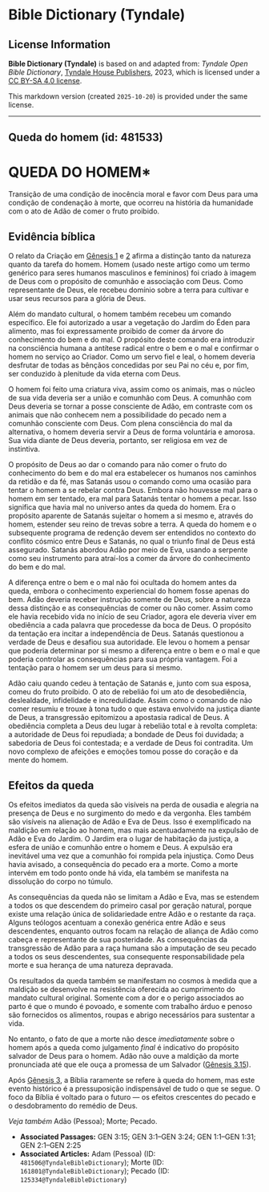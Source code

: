 # Bible Dictionary (Tyndale)

## License Information

**Bible Dictionary (Tyndale)** is based on and adapted from: _Tyndale Open Bible Dictionary_, [Tyndale House Publishers](https://tyndaleopenresources.com/), 2023, which is licensed under a [CC BY-SA 4.0 license](https://creativecommons.org/licenses/by-sa/4.0/legalcode.en).

This markdown version (created `2025-10-20`) is provided under the same license.



--------------------------------

## Queda do homem (id: 481533)

QUEDA DO HOMEM\*
================

Transição de uma condição de inocência moral e favor com Deus para uma condição de condenação à morte, que ocorreu na história da humanidade com o ato de Adão de comer o fruto proibido.

Evidência bíblica
-----------------

O relato da Criação em [Gênesis 1](https://ref.ly/Gen1:1-Gen1:31) e [2](https://ref.ly/Gen2:1-Gen2:25) afirma a distinção tanto da natureza quanto da tarefa do homem. Homem (usado neste artigo como um termo genérico para seres humanos masculinos e femininos) foi criado à imagem de Deus com o propósito de comunhão e associação com Deus. Como representante de Deus, ele recebeu domínio sobre a terra para cultivar e usar seus recursos para a glória de Deus.

Além do mandato cultural, o homem também recebeu um comando específico. Ele foi autorizado a usar a vegetação do Jardim do Éden para alimento, mas foi expressamente proibido de comer da árvore do conhecimento do bem e do mal. O propósito deste comando era introduzir na consciência humana a antítese radical entre o bem e o mal e confirmar o homem no serviço ao Criador. Como um servo fiel e leal, o homem deveria desfrutar de todas as bênçãos concedidas por seu Pai no céu e, por fim, ser conduzido à plenitude da vida eterna com Deus.

O homem foi feito uma criatura viva, assim como os animais, mas o núcleo de sua vida deveria ser a união e comunhão com Deus. A comunhão com Deus deveria se tornar a posse consciente de Adão, em contraste com os animais que não conhecem nem a possibilidade do pecado nem a comunhão consciente com Deus. Com plena consciência do mal da alternativa, o homem deveria servir a Deus de forma voluntária e amorosa. Sua vida diante de Deus deveria, portanto, ser religiosa em vez de instintiva.

O propósito de Deus ao dar o comando para não comer o fruto do conhecimento do bem e do mal era estabelecer os humanos nos caminhos da retidão e da fé, mas Satanás usou o comando como uma ocasião para tentar o homem a se rebelar contra Deus. Embora não houvesse mal para o homem em ser tentado, era mal para Satanás tentar o homem a pecar. Isso significa que havia mal no universo antes da queda do homem. Era o propósito aparente de Satanás sujeitar o homem a si mesmo e, através do homem, estender seu reino de trevas sobre a terra. A queda do homem e o subsequente programa de redenção devem ser entendidos no contexto do conflito cósmico entre Deus e Satanás, no qual o triunfo final de Deus está assegurado. Satanás abordou Adão por meio de Eva, usando a serpente como seu instrumento para atraí\-los a comer da árvore do conhecimento do bem e do mal.

A diferença entre o bem e o mal não foi ocultada do homem antes da queda, embora o conhecimento experiencial do homem fosse apenas do bem. Adão deveria receber instrução somente de Deus, sobre a natureza dessa distinção e as consequências de comer ou não comer. Assim como ele havia recebido vida no início de seu Criador, agora ele deveria viver em obediência a cada palavra que procedesse da boca de Deus. O propósito da tentação era incitar a independência de Deus. Satanás questionou a verdade de Deus e desafiou sua autoridade. Ele levou o homem a pensar que poderia determinar por si mesmo a diferença entre o bem e o mal e que poderia controlar as consequências para sua própria vantagem. Foi a tentação para o homem ser um deus para si mesmo.

Adão caiu quando cedeu à tentação de Satanás e, junto com sua esposa, comeu do fruto proibido. O ato de rebelião foi um ato de desobediência, deslealdade, infidelidade e incredulidade. Assim como o comando de não comer resumiu e trouxe à tona tudo o que estava envolvido na justiça diante de Deus, a transgressão epitomizou a apostasia radical de Deus. A obediência completa a Deus deu lugar à rebelião total e à revolta completa: a autoridade de Deus foi repudiada; a bondade de Deus foi duvidada; a sabedoria de Deus foi contestada; e a verdade de Deus foi contradita. Um novo complexo de afeições e emoções tomou posse do coração e da mente do homem.

Efeitos da queda
----------------

Os efeitos imediatos da queda são visíveis na perda de ousadia e alegria na presença de Deus e no surgimento do medo e da vergonha. Eles também são visíveis na alienação de Adão e Eva de Deus. Isso é exemplificado na maldição em relação ao homem, mas mais acentuadamente na expulsão de Adão e Eva do Jardim. O Jardim era o lugar de habitação da justiça, a esfera de união e comunhão entre o homem e Deus. A expulsão era inevitável uma vez que a comunhão foi rompida pela injustiça. Como Deus havia avisado, a consequência do pecado era a morte. Como a morte intervém em todo ponto onde há vida, ela também se manifesta na dissolução do corpo no túmulo.

As consequências da queda não se limitam a Adão e Eva, mas se estendem a todos os que descendem do primeiro casal por geração natural, porque existe uma relação única de solidariedade entre Adão e o restante da raça. Alguns teólogos acentuam a conexão genérica entre Adão e seus descendentes, enquanto outros focam na relação de aliança de Adão como cabeça e representante de sua posteridade. As consequências da transgressão de Adão para a raça humana são a imputação de seu pecado a todos os seus descendentes, sua consequente responsabilidade pela morte e sua herança de uma natureza depravada.

Os resultados da queda também se manifestam no cosmos à medida que a maldição se desenvolve na resistência oferecida ao cumprimento do mandato cultural original. Somente com a dor e o perigo associados ao parto é que o mundo é povoado, e somente com trabalho árduo e penoso são fornecidos os alimentos, roupas e abrigo necessários para sustentar a vida.

No entanto, o fato de que a morte não desce *imediatamente* sobre o homem após a queda como julgamento *final* é indicativo do propósito salvador de Deus para o homem. Adão não ouve a maldição da morte pronunciada até que ele ouça a promessa de um Salvador ([Gênesis 3\.15](https://ref.ly/Gen3:15)).

Após [Gênesis 3](https://ref.ly/Gen3:1-Gen3:24), a Bíblia raramente se refere à queda do homem, mas este evento histórico é a pressuposição indispensável de tudo o que se segue. O foco da Bíblia é voltado para o futuro — os efeitos crescentes do pecado e o desdobramento do remédio de Deus.

*Veja também* Adão (Pessoa); Morte; Pecado.

* **Associated Passages:** GEN 3:15; GEN 3:1–GEN 3:24; GEN 1:1–GEN 1:31; GEN 2:1–GEN 2:25
* **Associated Articles:** Adam (Pessoa) (ID: `481506@TyndaleBibleDictionary`); Morte (ID: `161801@TyndaleBibleDictionary`); Pecado (ID: `125334@TyndaleBibleDictionary`)

